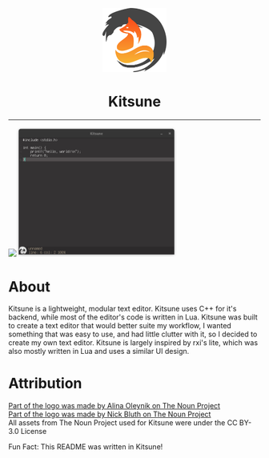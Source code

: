 <p align="center"><img src="Logo.svg" width="128px"><h1 align="center">Kitsune</h1></p>

---

<img src="docs/Windows Screenshot.png" width="320px"><img src="docs/Arch Linux Screenshot.png" width="320px">

# About

Kitsune is a lightweight, modular text editor. Kitsune uses C++ for it's backend, while most of the editor's code is written in Lua.
Kitsune was built to create a text editor that would better suite my workflow, I wanted something that was easy to use, and had little clutter with it,
so I decided to create my own text editor. Kitsune is largely inspired by rxi's lite, which was also mostly written in Lua and uses a similar UI design.

# Attribution

[Part of the logo was made by Alina Oleynik on The Noun Project](https://thenounproject.com/icon/fox-1486590/)  
[Part of the logo was made by Nick Bluth on The Noun Project](https://thenounproject.com/icon/zen-185803/)  
All assets from The Noun Project used for Kitsune were under the CC BY-3.0 License

Fun Fact: This README was written in Kitsune!